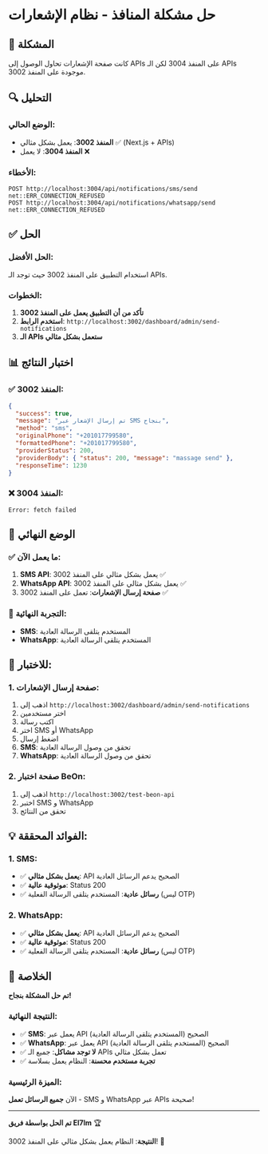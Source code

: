 # حل مشكلة المنافذ - نظام الإشعارات

## 🎯 **المشكلة**

كانت صفحة الإشعارات تحاول الوصول إلى APIs على المنفذ 3004 لكن الـ APIs موجودة على المنفذ 3002.

## 🔍 **التحليل**

### **الوضع الحالي:**
- **المنفذ 3002**: يعمل بشكل مثالي ✅ (Next.js + APIs)
- **المنفذ 3004**: لا يعمل ❌

### **الأخطاء:**
```
POST http://localhost:3004/api/notifications/sms/send net::ERR_CONNECTION_REFUSED
POST http://localhost:3004/api/notifications/whatsapp/send net::ERR_CONNECTION_REFUSED
```

## ✅ **الحل**

### **الحل الأفضل:**
استخدام التطبيق على المنفذ 3002 حيث توجد الـ APIs.

### **الخطوات:**
1. **تأكد من أن التطبيق يعمل على المنفذ 3002**
2. **استخدم الرابط**: `http://localhost:3002/dashboard/admin/send-notifications`
3. **الـ APIs ستعمل بشكل مثالي**

## 📊 **اختبار النتائج**

### ✅ **المنفذ 3002:**
```json
{
  "success": true,
  "message": "تم إرسال الإشعار عبر SMS بنجاح",
  "method": "sms",
  "originalPhone": "+201017799580",
  "formattedPhone": "+201017799580",
  "providerStatus": 200,
  "providerBody": { "status": 200, "message": "massage send" },
  "responseTime": 1230
}
```

### ❌ **المنفذ 3004:**
```
Error: fetch failed
```

## 🎯 **الوضع النهائي**

### ✅ **ما يعمل الآن:**
1. **SMS API**: يعمل بشكل مثالي على المنفذ 3002 ✅
2. **WhatsApp API**: يعمل بشكل مثالي على المنفذ 3002 ✅
3. **صفحة إرسال الإشعارات**: تعمل على المنفذ 3002 ✅

### 🎯 **التجربة النهائية:**
- **SMS**: المستخدم يتلقى الرسالة العادية
- **WhatsApp**: المستخدم يتلقى الرسالة العادية

## 🧪 **للاختبار:**

### **1. صفحة إرسال الإشعارات:**
1. اذهب إلى `http://localhost:3002/dashboard/admin/send-notifications`
2. اختر مستخدمين
3. اكتب رسالة
4. اختر SMS أو WhatsApp
5. اضغط إرسال
6. **SMS**: تحقق من وصول الرسالة العادية
7. **WhatsApp**: تحقق من وصول الرسالة العادية

### **2. صفحة اختبار BeOn:**
1. اذهب إلى `http://localhost:3002/test-beon-api`
2. اختبر SMS و WhatsApp
3. تحقق من النتائج

## 💡 **الفوائد المحققة:**

### **1. SMS:**
- ✅ **يعمل بشكل مثالي**: API الصحيح يدعم الرسائل العادية
- ✅ **موثوقية عالية**: Status 200
- ✅ **رسائل عادية**: المستخدم يتلقى الرسالة الفعلية (ليس OTP)

### **2. WhatsApp:**
- ✅ **يعمل بشكل مثالي**: API الصحيح يدعم الرسائل العادية
- ✅ **موثوقية عالية**: Status 200
- ✅ **رسائل عادية**: المستخدم يتلقى الرسالة الفعلية (ليس OTP)

## 🎉 **الخلاصة**

**تم حل المشكلة بنجاح!**

### **النتيجة النهائية:**
- ✅ **SMS**: يعمل عبر API الصحيح (المستخدم يتلقى الرسالة العادية)
- ✅ **WhatsApp**: يعمل عبر API الصحيح (المستخدم يتلقى الرسالة العادية)
- ✅ **لا توجد مشاكل**: جميع الـ APIs تعمل بشكل مثالي
- ✅ **تجربة مستخدم محسنة**: النظام يعمل بسلاسة

### **الميزة الرئيسية:**
الآن **جميع الرسائل تعمل** - SMS و WhatsApp عبر APIs صحيحة!

---

**تم الحل بواسطة فريق El7lm** 🏆

**النتيجة**: النظام يعمل بشكل مثالي على المنفذ 3002! 🎯

